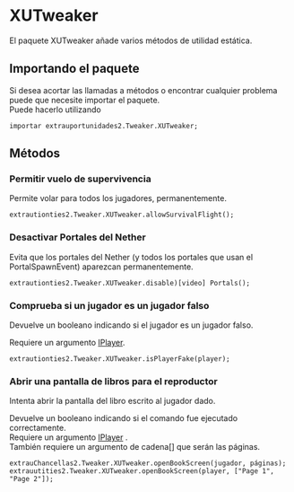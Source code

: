 # XUTweaker

El paquete XUTweaker añade varios métodos de utilidad estática.

## Importando el paquete

Si desea acortar las llamadas a métodos o encontrar cualquier problema puede que necesite importar el paquete.  
Puede hacerlo utilizando

```zenscript
importar extrauportunidades2.Tweaker.XUTweaker;
```

## Métodos

### Permitir vuelo de supervivencia

Permite volar para todos los jugadores, permanentemente.

```zenscript
extrautionties2.Tweaker.XUTweaker.allowSurvivalFlight();
```

### Desactivar Portales del Nether

Evita que los portales del Nether (y todos los portales que usan el PortalSpawnEvent) aparezcan permanentemente.

```zenscript
extrautionties2.Tweaker.XUTweaker.disable)[video] Portals();
```

### Comprueba si un jugador es un jugador falso

Devuelve un booleano indicando si el jugador es un jugador falso.

Requiere un argumento [IPlayer](/Vanilla/Players/IPlayer).

```zenscript
extrautionties2.Tweaker.XUTweaker.isPlayerFake(player);
```

### Abrir una pantalla de libros para el reproductor

Intenta abrir la pantalla del libro escrito al jugador dado.

Devuelve un booleano indicando si el comando fue ejecutado correctamente.  
Requiere un argumento [IPlayer](/Vanilla/Players/IPlayer) .  
También requiere un argumento de cadena[] que serán las páginas.

```zenscript
extrauChancellas2.Tweaker.XUTweaker.openBookScreen(jugador, páginas);
extrauutities2.Tweaker.XUTweaker.openBookScreen(player, ["Page 1", "Page 2"]);
```